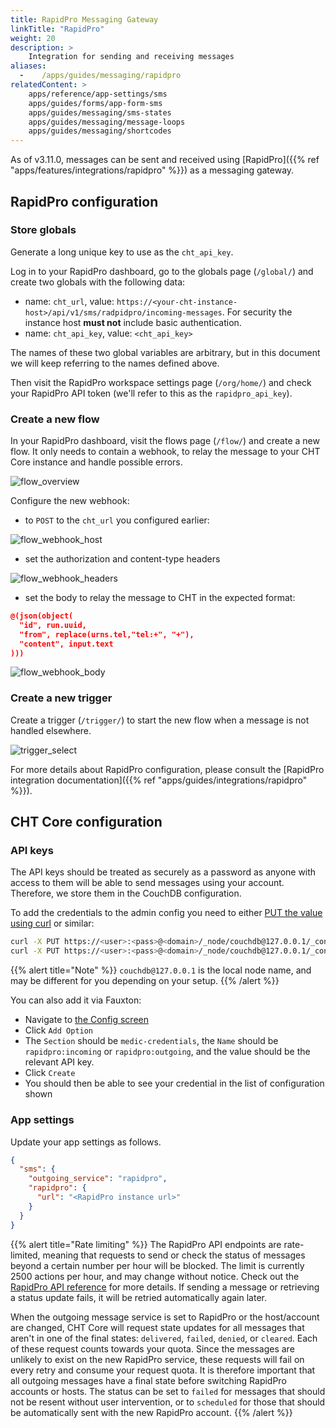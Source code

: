 ```yaml
---
title: RapidPro Messaging Gateway
linkTitle: "RapidPro"
weight: 20
description: >
    Integration for sending and receiving messages
aliases:
  -    /apps/guides/messaging/rapidpro
relatedContent: >
    apps/reference/app-settings/sms
    apps/guides/forms/app-form-sms
    apps/guides/messaging/sms-states
    apps/guides/messaging/message-loops
    apps/guides/messaging/shortcodes
---
```



As of v3.11.0, messages can be sent and received using [RapidPro]({{% ref "apps/features/integrations/rapidpro" %}}) as a messaging gateway. 

## RapidPro configuration

### Store globals

Generate a long unique key to use as the `cht_api_key`.

Log in to your RapidPro dashboard, go to the globals page (`/global/`) and create two globals with the following data:

- name: `cht_url`, value: `https://<your-cht-instance-host>/api/v1/sms/radpidpro/incoming-messages`. For security the instance host **must not** include basic authentication.
- name: `cht_api_key`, value: `<cht_api_key>`

The names of these two global variables are arbitrary, but in this document we will keep referring to the names defined above. 

Then visit the RapidPro workspace settings page (`/org/home/`) and check your RapidPro API token (we'll refer to this as the `rapidpro_api_key`).

### Create a new flow

In your RapidPro dashboard, visit the flows page (`/flow/`) and create a new flow. It only needs to contain a webhook, to relay the message to your CHT Core instance and handle possible errors. 

![flow_overview](flow_overview.png)

Configure the new webhook:
- to `POST` to the `cht_url` you configured earlier: 

![flow_webhook_host](flow_webhook_host.png)

- set the authorization and content-type headers

![flow_webhook_headers](flow_webhook_headers.png)

- set the body to relay the message to CHT in the expected format: 
```json
@(json(object(
  "id", run.uuid,
  "from", replace(urns.tel,"tel:+", "+"),
  "content", input.text
)))
```

![flow_webhook_body](flow_webhook_body.png)


### Create a new trigger
Create a trigger (`/trigger/`) to start the new flow when a message is not handled elsewhere. 

![trigger_select](trigger_select.png)

For more details about RapidPro configuration, please consult the [RapidPro integration documentation]({{% ref "apps/guides/integrations/rapidpro" %}}). 

## CHT Core configuration

### API keys

The API keys should be treated as securely as a password as anyone with access to them will be able to send messages using your account. Therefore, we store them in the CouchDB configuration.

To add the credentials to the admin config you need to either [PUT the value using curl](https://docs.couchdb.org/en/stable/api/server/configuration.html#put--_node-node-name-_config-section-key) or similar:

```sh
curl -X PUT https://<user>:<pass>@<domain>/_node/couchdb@127.0.0.1/_config/medic-credentials/rapidpro:incoming -d '"<cht_api_key>"'
curl -X PUT https://<user>:<pass>@<domain>/_node/couchdb@127.0.0.1/_config/medic-credentials/rapidpro:outgoing -d '"<rapidpro_api_key>"'
```

{{% alert title="Note" %}}
`couchdb@127.0.0.1` is the local node name, and may be different for you depending on your setup.
{{% /alert %}}

You can also add it via Fauxton:
- Navigate to [the Config screen](http://localhost:5984/_utils/#/_config)
- Click `Add Option`
- The `Section` should be `medic-credentials`, the `Name` should be `rapidpro:incoming` or `rapidpro:outgoing`, and the value should be the relevant API key.
- Click `Create`
- You should then be able to see your credential in the list of configuration shown

### App settings

Update your app settings as follows.

```json
{
  "sms": {
    "outgoing_service": "rapidpro",
    "rapidpro": {
      "url": "<RapidPro instance url>"
    }
  }
}
```

{{% alert title="Rate limiting" %}}
The RapidPro API endpoints are rate-limited, meaning that requests to send or check the status of messages beyond a certain number per hour will be blocked. The limit is currently 2500 actions per hour, and may change without notice. Check out the [RapidPro API reference](https://rapidpro.io/api/v2/#rate-limiting) for more details. If sending a message or retrieving a status update fails, it will be retried automatically again later.

When the outgoing message service is set to RapidPro or the host/account are changed, CHT Core will request state updates for all messages that aren't in one of the final states: `delivered`, `failed`, `denied`, or `cleared`. Each of these request counts towards your quota. Since the messages are unlikely to exist on the new RapidPro service, these requests will fail on every retry and consume your request quota. It is therefore important that all outgoing messages have a final state before switching RapidPro accounts or hosts. The status can be set to `failed` for messages that should not be resent without user intervention, or to `scheduled` for those that should be automatically sent with the new RapidPro account.
{{% /alert %}}
